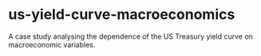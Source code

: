 # us-yield-curve-macroeconomics
A case study analysing the dependence of the US Treasury yield curve on macroeconomic variables.

